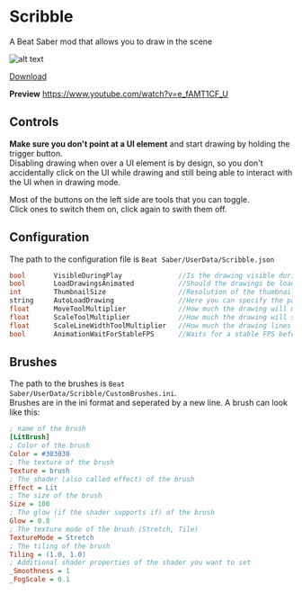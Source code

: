 # Scribble
A Beat Saber mod that allows you to draw in the scene

![alt text](https://github.com/ToniMacaroni/Scribble/blob/master/ScribblePreview.png?raw=true)

[Download](https://github.com/ToniMacaroni/Scribble/releases)

**Preview**
https://www.youtube.com/watch?v=e_fAMT1CF_U

## Controls
__**Make sure you don't point at a UI element**__ and start drawing by holding the trigger button.  
Disabling drawing when over a UI element is by design, so you don't accidentally click on the UI
while drawing and still being able to interact with the UI when in drawing mode.  
  
Most of the buttons on the left side are tools that you can toggle.  
Click ones to switch them on, click again to swith them off.

## Configuration
The path to the configuration file is `Beat Saber/UserData/Scribble.json`
```c
bool       VisibleDuringPlay              //Is the drawing visible during gameplay
bool       LoadDrawingsAnimated           //Should the drawings be loaded in with animation
int        ThumbnailSize                  //Resolution of the thumbnails
string     AutoLoadDrawing                //Here you can specify the path to a drawing that will be loaded on startup
float      MoveToolMultiplier             //How much the drawing will move when using the move tool
float      ScaleToolMultiplier            //How much the drawing will scale when using the rotate tool
float      ScaleLineWidthToolMultiplier   //How much the drawing lines will scale when using the scale line width tool
bool       AnimationWaitForStableFPS      //Waits for a stable FPS before rendering the drawing
```

## Brushes
The path to the brushes is `Beat Saber/UserData/Scribble/CustomBrushes.ini`.  
Brushes are in the ini format and seperated by a new line.
A brush can look like this:
```ini
; name of the brush
[LitBrush]
; Color of the brush
Color = #303030
; The texture of the brush
Texture = brush
; The shader (also called effect) of the brush
Effect = Lit
; The size of the brush
Size = 100
; The glow (if the shader supports if) of the brush
Glow = 0.8
; The texture mode of the brush (Stretch, Tile)
TextureMode = Stretch
; The tiling of the brush
Tiling = (1.0, 1.0)
; Additional shader properties of the shader you want to set
_Smoothness = 1
_FogScale = 0.1
```

